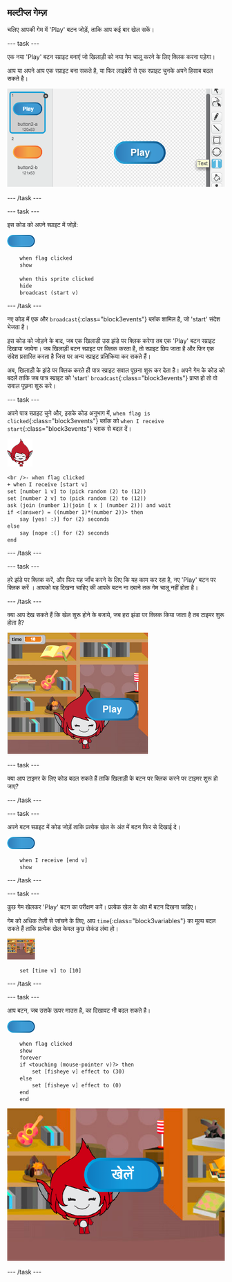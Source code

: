 ## मल्टीप्ल गेम्ज़

चलिए आपकी गेम में 'Play' बटन जोड़ें, ताकि आप कई बार खेल सकें।

\--- task \---

एक नया 'Play' बटन स्प्राइट बनाएं जो खिलाड़ी को नया गेम चालू करने के लिए क्लिक करना पड़ेगा।

आप या अपने आप एक स्प्राइट बना सकते है, या फिर लाइब्रेरी से एक स्प्राइट चुनके अपने हिसाब बदल सकते है।

![प्ले बटन का चित्र](images/brain-play.png)

\--- /task \---

\--- task \---

इस कोड को अपने स्प्राइट में जोड़ें:

![बटन स्प्राइट](images/button-sprite.png)

```blocks3
    when flag clicked
    show

    when this sprite clicked
    hide
    broadcast (start v)
```

\--- /task \---

नए कोड में एक और `broadcast`{:class="block3events"} ब्लॉक शामिल है, जो 'start' संदेश भेजता है।

इस कोड को जोड़ने के बाद, जब एक खिलाडी उस झंडे पर क्लिक करेगा तब एक 'Play' बटन स्प्राइट दिखाया जायेगा। जब खिलाड़ी बटन स्प्राइट पर क्लिक करता है, तो स्प्राइट छिप जाता है और फिर एक संदेश प्रसारित करता है जिस पर अन्य स्प्राइट प्रतिक्रिया कर सकते हैं।

अब, खिलाड़ी के झंडे पर क्लिक करते ही पात्र स्प्राइट सवाल पूछना शुरू कर देता है। अपने गेम के कोड को बदलें ताकि जब पात्र स्प्राइट को 'start' `broadcast`{:class="block3events"} प्राप्त हो तो वो सवाल पूछना शुरू करे।

\--- task \---

अपने पात्र स्प्राइट चुने और, इसके कोड अनुभाग में, `when flag is clicked`{:class="block3events"} ब्लॉक को `when I receive start`{:class="block3events"} ब्लाक से बदल दें।

![पात्र स्प्राइट](images/giga-sprite.png)

```blocks3
<br />- when flag clicked
+ when I receive [start v]
set [number 1 v] to (pick random (2) to (12))
set [number 2 v] to (pick random (2) to (12))
ask (join (number 1)(join [ x ] (number 2))) and wait
if <(answer) = ((number 1)*(number 2))> then
    say [yes! :)] for (2) seconds
else
    say [nope :(] for (2) seconds
end
```

\--- /task \---

\--- task \---

हरे झंडे पर क्लिक करें, और फिर यह जाँच करने के लिए कि यह काम कर रहा है, नए 'Play' बटन पर क्लिक करें । आपको यह दिखना चाहिए की आपके बटन ना दबाने तक गेम चालू नहीं होता है।

\--- /task \---

क्या आप देख सकते हैं कि खेल शुरू होने के बजाये, जब हरा झंडा पर क्लिक किया जाता है तब टाइमर शुरू होता है?

![टाइमर शुरू हो गया है](images/brain-timer-bug.png)

\--- task \---

क्या आप टाइमर के लिए कोड बदल सकते हैं ताकि खिलाड़ी के बटन पर क्लिक करने पर टाइमर शुरू हो जाए?

\--- /task \---

\--- task \---

अपने बटन स्प्राइट में कोड जोड़ें ताकि प्रत्येक खेल के अंत में बटन फिर से दिखाई दे।

![बटन स्प्राइट](images/button-sprite.png)

```blocks3
    when I receive [end v]
    show
```

\--- /task \---

\--- task \---

कुछ गेम खेलकर 'Play' बटन का परीक्षण करें। प्रत्येक खेल के अंत में बटन दिखना चाहिए।

गेम को अधिक तेज़ी से जांचने के लिए, आप `time`{:class="block3variables"} का मूल्य बदल सकते हैं ताकि प्रत्येक खेल केवल कुछ सेकंड लंबा हो।

![स्टेज](images/stage-sprite.png)

```blocks3
    set [time v] to [10]
```

\--- /task \---

\--- task \---

आप बटन, जब उसके ऊपर माउस है, का दिखावट भी बदल सकते है।

![बटन](images/button-sprite.png)

```blocks3
    when flag clicked
    show
    forever
    if <touching (mouse-pointer v)?> then
        set [fisheye v] effect to (30)
    else
        set [fisheye v] effect to (0)
    end
    end
```

![स्क्रीनशॉट](images/brain-fisheye.png)

\--- /task \---